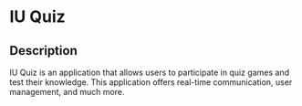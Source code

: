 # IU Quiz

## Description

IU Quiz is an application that allows users to participate in quiz games and test their knowledge. This application offers real-time communication, user management, and much more.
